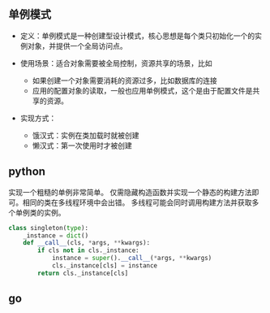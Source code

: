 ## 单例模式
- 定义：单例模式是一种创建型设计模式，核心思想是每个类只初始化一个的实例对象，并提供一个全局访问点。

- 使用场景：适合对象需要被全局控制，资源共享的场景，比如
  - 如果创建一个对象需要消耗的资源过多，比如数据库的连接
  - 应用的配置对象的读取，一般也应用单例模式，这个是由于配置文件是共享的资源。

- 实现方式：
  - 饿汉式：实例在类加载时就被创建
  - 懒汉式：第一次使用时才被创建


## python

实现一个粗糙的单例非常简单。 仅需隐藏构造函数并实现一个静态的构建方法即可。相同的类在多线程环境中会出错。 多线程可能会同时调用构建方法并获取多个单例类的实例。

```python
class singleton(type):
    _instance = dict()
    def __call__(cls, *args, **kwargs):
        if cls not in cls._instance:
            instance = super().__call__(*args, **kwargs)
            cls._instance[cls] = instance
        return cls._instance[cls]
```

## go

